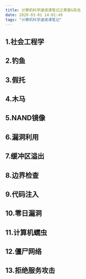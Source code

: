 ```yaml
---
title: 计算机科学速成课笔记之黑客&攻击
date: 2020-03-01 14:01:49
tags: "计算机科学速成课笔记"
---
```


## 1.社会工程学
<!--more-->

## 2.钓鱼

## 3.假托

## 4.木马

## 5.NAND镜像

## 6.漏洞利用

## 7.缓冲区溢出

## 8.边界检查

## 9.代码注入

## 10.零日漏洞

## 11.计算机蠕虫

## 12.僵尸网络

## 13.拒绝服务攻击